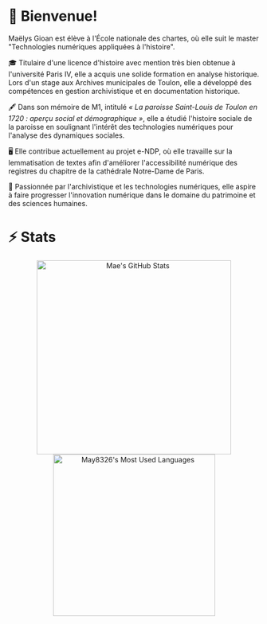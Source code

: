 # 👋 Bienvenue! 

Maëlys Gioan est élève à l'École nationale des chartes, où elle suit le master "Technologies numériques appliquées à l'histoire".

🎓 Titulaire d'une licence d'histoire avec mention très bien obtenue à l'université Paris IV, elle a acquis une solide formation en analyse historique. Lors d'un stage aux Archives municipales de Toulon, elle a développé des compétences en gestion archivistique et en documentation historique.

🖋️ Dans son mémoire de M1, intitulé *« La paroisse Saint-Louis de Toulon en 1720 : aperçu social et démographique »*, elle a étudié l'histoire sociale de la paroisse en soulignant l'intérêt des technologies numériques pour l'analyse des dynamiques sociales.

🖥️ Elle contribue actuellement au projet e-NDP, où elle travaille sur la lemmatisation de textes afin d'améliorer l'accessibilité numérique des registres du chapitre de la cathédrale Notre-Dame de Paris.

💫 Passionnée par l'archivistique et les technologies numériques, elle aspire à faire progresser l'innovation numérique dans le domaine du patrimoine et des sciences humaines.

# ⚡️ Stats

<div align=center>
  <img width=390 src="https://github-readme-stats.vercel.app/api?username=may8326&theme=transparent&count_private=true&show_icons=true&rank_icon=github&locale=fr&title_color=417e87" alt="Mae's GitHub Stats" />
  <img width=325 src="https://github-readme-stats.vercel.app/api/top-langs?username=may8326&theme=transparent&layout=donut&langs_count=8&border_radius=10&show_icons=true&locale=en" alt="May8326's Most Used Languages" />
</div>




   
   <!--   ## Welcome !
      Maëlys Gioan is a student at the Ecole nationale des Chartes where she follows the Technologies numériques appliquées à l'histoire programme.
      🎓She previously earned a bachelor's degree in History from Paris IV university with highest honours, which provided her a strong foundation in historical analysis. Maëlys completed an internship at the Municipal Archives of Toulon, where she developed expertise in archival management and historical documentation.
      🖋️ In her M1 thesis, titled "_La paroisse Saint-Louis de Toulon en 1720 : aperçu social et démographique_", she explored the social history of the parish and highlighted the interests of integrating digital technologies to analyse social dynamics.
      🖥️ She is currently contributing to the e-NDP project, where she focuses on text lemmatisation, to enhance the digital accessibility of the Notre Dame de Paris cathedral chapter's registers.
      💫 Passionate about archival science and digital technology, she hopes to contribute to the advancement of digital innovation in heritage and the humanities. -->
